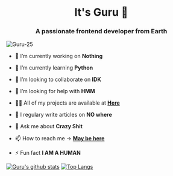 <h1 align="center">It's Guru 👋</h1>
<h3 align="center">A passionate frontend developer from Earth</h3>

<p align="left"> <img src="https://komarev.com/ghpvc/?username=Guru-25" alt="Guru-25" /> </p>

- 🔭 I’m currently working on **Nothing**

- 🌱 I’m currently learning **Python**

- 👯 I’m looking to collaborate on **IDK**

- 🤝 I’m looking for help with **HMM**

- 👨‍💻 All of my projects are available at **[Here](https://github.com/Guru-25?tab=repositories)**

- 📝 I regulary write articles on **NO where**

- 💬 Ask me about **Crazy Shit**

- 📫 How to reach me -> **[May be here](https://tx.me/N0WBOT)**

- ⚡ Fun fact **I AM A HUMAN**

[![Guru's github stats](https://github-readme-stats.vercel.app/api?username=guru-25&show_icons=true&theme=dark)](https://github.com/esncgr/github-readme-stats)
[![Top Langs](https://github-readme-stats.vercel.app/api/top-langs/?username=guru-25&langs_count=9&hide=javascript,html,css&layout=compact)](https://github.com/guru-25/github-readme-stats)

